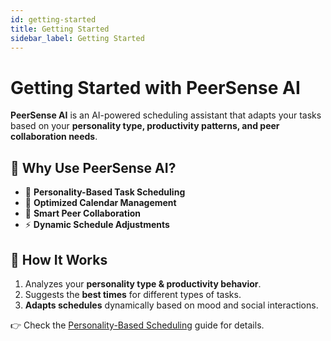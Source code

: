 ```yaml
---
id: getting-started
title: Getting Started
sidebar_label: Getting Started
---
```


# Getting Started with PeerSense AI  

**PeerSense AI** is an AI-powered scheduling assistant that adapts your tasks based on your **personality type, productivity patterns, and peer collaboration needs**.  

## 🎯 Why Use PeerSense AI?  
- 🧠 **Personality-Based Task Scheduling**  
- 📅 **Optimized Calendar Management**  
- 🤝 **Smart Peer Collaboration**  
- ⚡ **Dynamic Schedule Adjustments**  

## 🚀 How It Works  
1. Analyzes your **personality type & productivity behavior**.  
2. Suggests the **best times** for different types of tasks.  
3. **Adapts schedules** dynamically based on mood and social interactions.  

👉 Check the [Personality-Based Scheduling](./personality-based-scheduling.md) guide for details.
